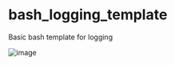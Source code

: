 # bash_logging_template
Basic bash template for logging

![image](https://github.com/user-attachments/assets/2bc8fe91-531d-4bb5-b820-13e52781750b)




